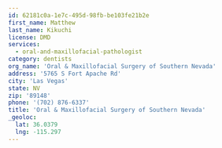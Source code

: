 ```yaml
---
id: 62181c0a-1e7c-495d-98fb-be103fe21b2e
first_name: Matthew
last_name: Kikuchi
license: DMD
services:
  - oral-and-maxillofacial-pathologist
category: dentists
org_name: 'Oral & Maxillofacial Surgery of Southern Nevada'
address: '5765 S Fort Apache Rd'
city: 'Las Vegas'
state: NV
zip: '89148'
phone: '(702) 876-6337'
title: 'Oral & Maxillofacial Surgery of Southern Nevada'
_geoloc:
  lat: 36.0379
  lng: -115.297
---
```

